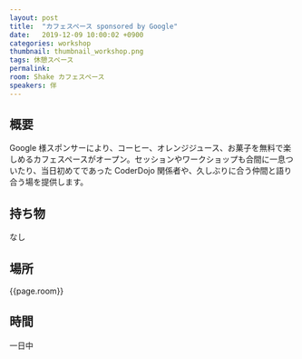 ```yaml
---
layout: post
title:  "カフェスペース sponsored by Google"
date:   2019-12-09 10:00:02 +0900
categories: workshop
thumbnail: thumbnail_workshop.png
tags: 休憩スペース
permalink:
room: Shake カフェスペース
speakers: 伴
---
```

## 概要
Google 様スポンサーにより、コーヒー、オレンジジュース、お菓子を無料で楽しめるカフェスペースがオープン。セッションやワークショップも合間に一息ついたり、当日初めてであった CoderDojo 関係者や、久しぶりに合う仲間と語り合う場を提供します。
## 持ち物
なし
## 場所
{{page.room}}
## 時間
一日中
